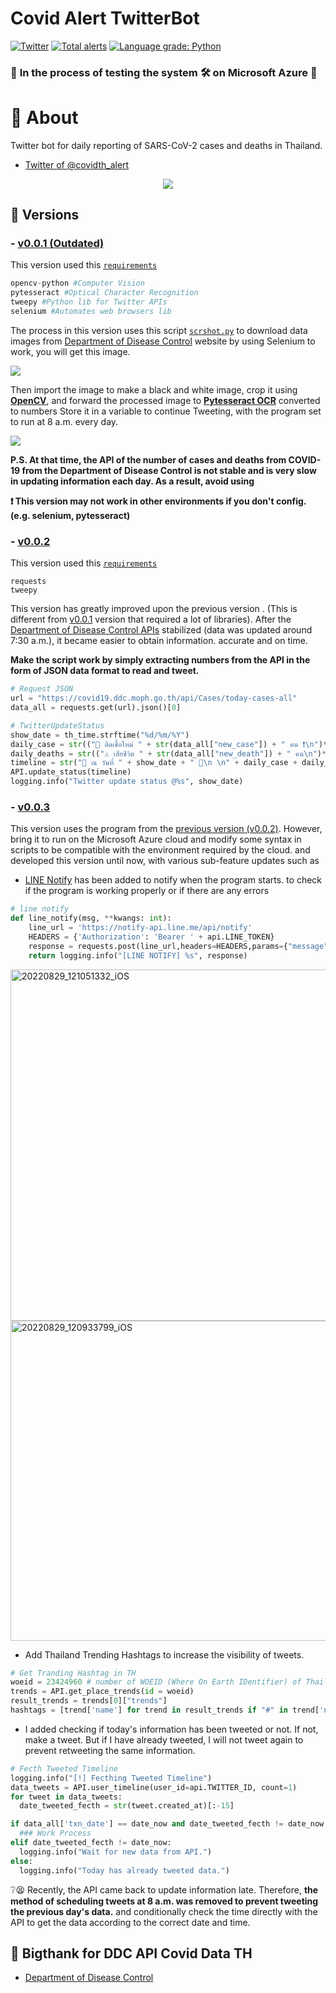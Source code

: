 # Covid Alert TwitterBot
[![Twitter](https://img.shields.io/twitter/url?label=Twitter&style=social&url=https%3A%2F%2Ftwitter.com%2Fcovidth_alert)](https://twitter.com/covidth_alert)
[![Total alerts](https://img.shields.io/lgtm/alerts/g/PremerX007/Covid_Alert_TwitterBot.svg?logo=lgtm&logoWidth=18)](https://lgtm.com/projects/g/PremerX007/Covid_Alert_TwitterBot/alerts/)
[![Language grade: Python](https://img.shields.io/lgtm/grade/python/g/PremerX007/Covid_Alert_TwitterBot.svg?logo=lgtm&logoWidth=18)](https://lgtm.com/projects/g/PremerX007/Covid_Alert_TwitterBot/context:python)

### :loudspeaker: **In the process of testing the system** :hammer_and_wrench: on Microsoft Azure :toolbox:

# :wave: About
Twitter bot for daily reporting of SARS-CoV-2 cases and deaths in Thailand.

- [Twitter of @covidth_alert](https://twitter.com/covidth_alert)

<div style="text-align:center">
  <a href="https://twitter.com/covidth_alert">
    <img src ="https://user-images.githubusercontent.com/39229888/184621341-e6002c1f-a089-4ec5-ad1c-f8dda54298c1.jpg" />
  </a>
</div>

## :floppy_disk: Versions
### - [v0.0.1 (Outdated)](v0.0.1/)
This version used this [``requirements``](v0.0.1/requirements.txt)
```python
opencv-python #Computer Vision
pytesseract #Optical Character Recognition
tweepy #Python lib for Twitter APIs
selenium #Automates web browsers lib
```
The process in this version uses this script [``scrshot.py``](v0.0.1/scrshot.py) to download data images from [Department of Disease Control](https://ddc.moph.go.th/covid19-dashboard/) website by using Selenium to work, you will get this image.

<img src ="https://user-images.githubusercontent.com/39229888/184527459-85e1ce93-666e-4f2f-ac9a-75ff4ae8abcf.png" />

Then import the image to make a black and white image, crop it using [**OpenCV**](https://opencv.org/), and forward the processed image to [**Pytesseract OCR**](https://github.com/tesseract-ocr/tesseract) converted to numbers Store it in a variable to continue Tweeting, with the program set to run at 8 a.m. every day.

<img src ="https://user-images.githubusercontent.com/39229888/184527468-95c0cb89-98c8-4dc1-9f6e-15a64dbdaa97.png" />

**P.S. At that time, the API of the number of cases and deaths from COVID-19 from the Department of Disease Control is not stable and is very slow in updating information each day. As a result, avoid using**

**:exclamation: This version may not work in other environments if you don't config. (e.g. selenium, pytesseract)**

### - [v0.0.2](v0.0.2/)
This version used this [``requirements``](v0.0.2/requirements.txt)
```
requests
tweepy
```
This version has greatly improved upon the previous version . (This is different from [v0.0.1](v0.0.1/) version that required a lot of libraries). After the [Department of Disease Control APIs](https://covid19.ddc.moph.go.th/) stabilized (data was updated around 7:30 a.m.), it became easier to obtain information. accurate and on time. 

**Make the script work by simply extracting numbers from the API in the form of JSON data format to read and tweet.**

```python
# Request JSON
url = "https://covid19.ddc.moph.go.th/api/Cases/today-cases-all"
data_all = requests.get(url).json()[0]

# TwitterUpdateStatus
show_date = th_time.strftime("%d/%m/%Y")
daily_case = str(("🚨 ติดเชื้อใหม่ " + str(data_all["new_case"]) + " คน ❗\n")*3)
daily_deaths = str(("⚠ เสียชีวิต " + str(data_all["new_death"]) + " คน\n")*3)
timeline = str("📅 ณ วันที่ " + show_date + " 📅\n \n" + daily_case + daily_deaths + "#โควิดวันนี้ #โควิด19 " + hashtags[0] + " " + hashtags[1] + "\n \n" + "ddc.moph.go.th/covid19-dashboard")
API.update_status(timeline)
logging.info("Twitter update status @%s", show_date)
```
### - [v0.0.3](v0.0.3/)
This version uses the program from the [previous version (v0.0.2)](v0.0.2/). However, bring it to run on the Microsoft Azure cloud and modify some syntax in scripts to be compatible with the environment required by the cloud. and developed this version until now, with various sub-feature updates such as

* [LINE Notify](v0.0.3/shared/linenoti.py) has been added to notify when the program starts. to check if the program is working properly or if there are any errors
```python
# line notify
def line_notify(msg, **kwangs: int):
    line_url = 'https://notify-api.line.me/api/notify'
    HEADERS = {'Authorization': 'Bearer ' + api.LINE_TOKEN}
    response = requests.post(line_url,headers=HEADERS,params={"message": msg,"stickerPackageId": kwangs.get('stickerPackageId'),"stickerId": kwangs.get('stickerId')})
    return logging.info("[LINE NOTIFY] %s", response)
```
<img width="562" alt="20220829_121051332_iOS" src="https://user-images.githubusercontent.com/39229888/187198236-95d0a185-2323-423e-b666-355a8ee2b7c0.png">
<img width="512" alt="20220829_120933799_iOS" src="https://user-images.githubusercontent.com/39229888/187198250-f6947adc-1aaa-4a0b-ad42-d74fad94ace5.png">

* Add Thailand Trending Hashtags to increase the visibility of tweets.
```python
# Get Tranding Hashtag in TH
woeid = 23424960 # number of WOEID (Where On Earth IDentifier) of Thailand
trends = API.get_place_trends(id = woeid)
result_trends = trends[0]["trends"]
hashtags = [trend['name'] for trend in result_trends if "#" in trend['name']]
```
* I added checking if today's information has been tweeted or not. If not, make a tweet. But if I have already tweeted, I will not tweet again to prevent retweeting the same information.
```python
# Fecth Tweeted Timeline
logging.info("[!] Fecthing Tweeted Timeline")
data_tweets = API.user_timeline(user_id=api.TWITTER_ID, count=1)
for tweet in data_tweets:
  date_tweeted_fecth = str(tweet.created_at)[:-15]

if data_all['txn_date'] == date_now and date_tweeted_fecth != date_now:
  ### Work Process
elif date_tweeted_fecth != date_now:
  logging.info("Wait for new data from API.")
else:
  logging.info("Today has already tweeted data.")
```
:grey_question::tired_face: Recently, the API came back to update information late. Therefore, **the method of scheduling tweets at 8 a.m. was removed to prevent tweeting the previous day's data.** and conditionally check the time directly with the API to get the data according to the correct date and time.

## :pray: Bigthank for DDC API Covid Data TH
- [Department of Disease Control](https://covid19.ddc.moph.go.th/)
